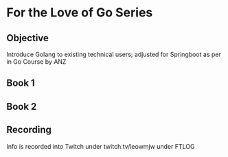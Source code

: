# For the Love of Go Series

## Objective

Introduce Golang to existing technical users; adjusted for Springboot as per in Go Course by ANZ

## Book 1

## Book 2

## Recording

Info is recorded into Twitch under twitch.tv/leowmjw under FTLOG

